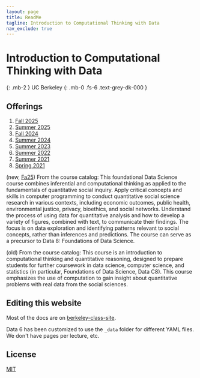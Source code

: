 ```yaml
---
layout: page
title: ReadMe
tagline: Introduction to Computational Thinking with Data
nav_exclude: true
---
```


# Introduction to Computational Thinking with Data
{: .mb-2 }
UC Berkeley
{: .mb-0 .fs-6 .text-grey-dk-000 }

## Offerings
1. [Fall 2025](https://data6.org/fa25/)
1. [Summer 2025](https://data6.org/su25/)
1. [Fall 2024](https://data6.org/fa24/)
1. [Summer 2024](https://data6.org/su24/)
1. [Summer 2023](https://data6.org/su23/)
1. [Summer 2022](https://data6.org/su22/)
1. [Summer 2021](http://data6.org/su21)
1. [Spring 2021](http://data94.org)

(new, [Fa25](https://classes.berkeley.edu/content/2025-fall-data-6-001-lec-001)) From the course catalog: This foundational Data Science course combines inferential and computational thinking as applied to the fundamentals of quantitative social inquiry. Apply critical concepts and skills in computer programming to conduct quantitative social science research in various contexts, including economic outcomes, public health, environmental justice, privacy, bioethics, and social networks. Understand the process of using data for quantitative analysis and how to develop a variety of figures, combined with text, to communicate their findings. The focus is on data exploration and identifying patterns relevant to social concepts, rather than inferences and predictions. The course can serve as a precursor to Data 8: Foundations of Data Science.

(old) From the course catalog: This course is an introduction to computational thinking and quantitative reasoning, designed to prepare students for further coursework in data science, computer science, and statistics (in particular, Foundations of Data Science, Data C8). This course emphasizes the use of computation to gain insight about quantitative problems with real data from the social sciences.

## Editing this website

Most of the docs are on [berkeley-class-site](https://berkeley-cdss.github.io/berkeley-class-site/).

Data 6 has been customized to use the `_data` folder for different YAML files. We don't have pages per lecture, etc.

## License

[MIT](LICENSE)
